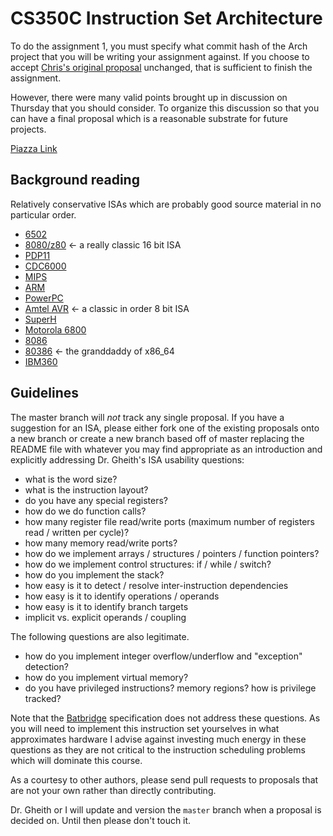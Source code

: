 # CS350C Instruction Set Architecture

To do the assignment 1, you must specify what commit hash of the Arch
project that you will be writing your assignment against. If you
choose to accept
[Chris's original proposal](https://github.com/CS350C-Fall-2014/instruction-set/tree/c32/)
unchanged, that is sufficient to finish the assignment.
 
However, there were many valid points brought up in discussion on
Thursday that you should consider. To organize this discussion so that
you can have a final proposal which is a reasonable substrate for
future projects.

[Piazza Link](https://piazza.com/class/hzbug9l443uam)

## Background reading

Relatively conservative ISAs which are probably good source material in no particular order.

 - [6502](http://www.6502.org/tutorials/6502opcodes.html)
 - [8080/z80](http://nemesis.lonestar.org/computers/tandy/software/apps/m4/qd/opcodes.html) ← a really classic 16 bit ISA
 - [PDP11](https://mathlab.utsc.utoronto.ca/courses/cscb58s14/pdp11.pdf)
 - [CDC6000](http://www.60bits.net/msu/mycomp/cdc6000/65inst.htm)
 - [MIPS](http://www.mrc.uidaho.edu/mrc/people/jff/digital/MIPSir.html)
 - [ARM](http://users.ece.utexas.edu/~valvano/Volume1/QuickReferenceCard.pdf)
 - [PowerPC](https://www-01.ibm.com/chips/techlib/techlib.nsf/techdocs/852569B20050FF778525699600719DF2/$file/6xx_pem.pdf)
 - [Amtel AVR](http://www.atmel.com/images/doc0856.pdf) ← a classic in order 8 bit ISA
 - [SuperH](http://koti.kapsi.fi/~antime/sega/files/h12p0.pdf)
 - [Motorola 6800](http://bitsavers.trailing-edge.com/pdf/motorola/6800/Motorola_M6800_Programming_Reference_Manual_M68PRM%28D%29_Nov76.pdf)
 - [8086](http://mai.kvk.uni-obuda.hu/documents/tantargy/8086-instruction-set-overview.pdf)
 - [80386](http://css.csail.mit.edu/6.858/2014/readings/i386.pdf) ← the granddaddy of x86_64
 - [IBM360](http://www.cse.iitd.ernet.in/~sak/courses/cdp/cards/IBM360.pdf)

## Guidelines

The master branch will _not_ track any single proposal. If you have a
suggestion for an ISA, please either fork one of the existing
proposals onto a new branch or create a new branch based off of master
replacing the README file with whatever you may find appropriate as an
introduction and explicitly addressing Dr. Gheith's ISA usability
questions:

 - what is the word size?
 - what is the instruction layout?
 - do you have any special registers?
 - how do we do function calls?
 - how many register file read/write ports (maximum number of registers read / written per cycle)?
 - how many memory read/write ports?
 - how do we implement arrays / structures / pointers / function pointers?
 - how do we implement control structures: if / while / switch?
 - how do you implement the stack?
 - how easy is it to detect / resolve inter-instruction dependencies
 - how easy is it to identify operations / operands
 - how easy is it to identify branch targets
 - implicit vs. explicit operands / coupling

The following questions are also legitimate.

 - how do you implement integer overflow/underflow and "exception" detection?
 - how do you implement virtual memory?
 - do you have privileged instructions? memory regions? how is privilege tracked?

Note that the [Batbridge](https://github.com/arrdem/batbridge)
specification does not address these questions. As you will need to
implement this instruction set yourselves in what approximates
hardware I advise against investing much energy in these questions as
they are not critical to the instruction scheduling problems which
will dominate this course.

As a courtesy to other authors, please send pull requests to proposals
that are not your own rather than directly contributing.

Dr. Gheith or I will update and version the `master` branch when a
proposal is decided on. Until then please don't touch it.
